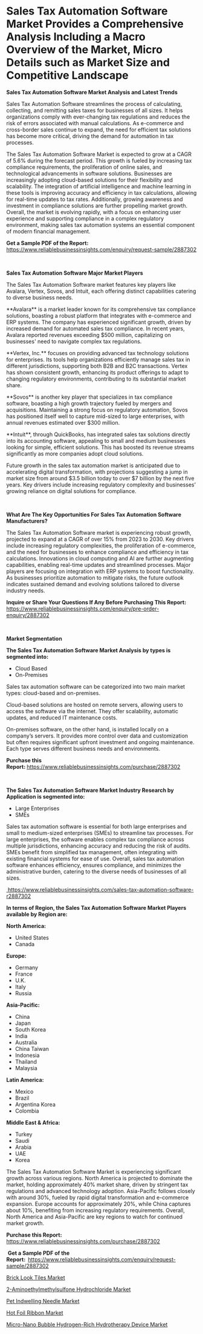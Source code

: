 <p><h1>Sales Tax Automation Software Market Provides a Comprehensive Analysis Including a Macro Overview of the Market, Micro Details such as Market Size and Competitive Landscape</h1></p><p><strong>Sales Tax Automation Software Market Analysis and Latest Trends</strong></p>
<p><p>Sales Tax Automation Software streamlines the process of calculating, collecting, and remitting sales taxes for businesses of all sizes. It helps organizations comply with ever-changing tax regulations and reduces the risk of errors associated with manual calculations. As e-commerce and cross-border sales continue to expand, the need for efficient tax solutions has become more critical, driving the demand for automation in tax processes.</p><p>The Sales Tax Automation Software Market is expected to grow at a CAGR of 5.6% during the forecast period. This growth is fueled by increasing tax compliance requirements, the proliferation of online sales, and technological advancements in software solutions. Businesses are increasingly adopting cloud-based solutions for their flexibility and scalability. The integration of artificial intelligence and machine learning in these tools is improving accuracy and efficiency in tax calculations, allowing for real-time updates to tax rates. Additionally, growing awareness and investment in compliance solutions are further propelling market growth. Overall, the market is evolving rapidly, with a focus on enhancing user experience and supporting compliance in a complex regulatory environment, making sales tax automation systems an essential component of modern financial management.</p></p>
<p><strong>Get a Sample PDF of the Report:&nbsp;</strong> <a href="https://www.reliablebusinessinsights.com/enquiry/request-sample/2887302?utm_campaign=39&utm_medium=2&utm_source=Github&utm_content=ia&utm_term=14032025&utm_id=sales-tax-automation-software">https://www.reliablebusinessinsights.com/enquiry/request-sample/2887302</a></p>
<p>&nbsp;</p>
<p><strong>Sales Tax Automation Software Major Market Players</strong></p>
<p><p>The Sales Tax Automation Software market features key players like Avalara, Vertex, Sovos, and Intuit, each offering distinct capabilities catering to diverse business needs.</p><p>**Avalara** is a market leader known for its comprehensive tax compliance solutions, boasting a robust platform that integrates with e-commerce and ERP systems. The company has experienced significant growth, driven by increased demand for automated sales tax compliance. In recent years, Avalara reported revenues exceeding $500 million, capitalizing on businesses' need to navigate complex tax regulations.</p><p>**Vertex, Inc.** focuses on providing advanced tax technology solutions for enterprises. Its tools help organizations efficiently manage sales tax in different jurisdictions, supporting both B2B and B2C transactions. Vertex has shown consistent growth, enhancing its product offerings to adapt to changing regulatory environments, contributing to its substantial market share.</p><p>**Sovos** is another key player that specializes in tax compliance software, boasting a high growth trajectory fueled by mergers and acquisitions. Maintaining a strong focus on regulatory automation, Sovos has positioned itself well to capture mid-sized to large enterprises, with annual revenues estimated over $300 million.</p><p>**Intuit**, through QuickBooks, has integrated sales tax solutions directly into its accounting software, appealing to small and medium businesses looking for simple, efficient solutions. This has boosted its revenue streams significantly as more companies adopt cloud solutions.</p><p>Future growth in the sales tax automation market is anticipated due to accelerating digital transformation, with projections suggesting a jump in market size from around $3.5 billion today to over $7 billion by the next five years. Key drivers include increasing regulatory complexity and businesses’ growing reliance on digital solutions for compliance.</p></p>
<p>&nbsp;</p>
<p><strong>What Are The Key Opportunities For Sales Tax Automation Software Manufacturers?</strong></p>
<p><p>The Sales Tax Automation Software market is experiencing robust growth, projected to expand at a CAGR of over 15% from 2023 to 2030. Key drivers include increasing regulatory complexities, the proliferation of e-commerce, and the need for businesses to enhance compliance and efficiency in tax calculations. Innovations in cloud computing and AI are further augmenting capabilities, enabling real-time updates and streamlined processes. Major players are focusing on integration with ERP systems to boost functionality. As businesses prioritize automation to mitigate risks, the future outlook indicates sustained demand and evolving solutions tailored to diverse industry needs.</p></p>
<p><strong>Inquire or Share Your Questions If Any Before Purchasing This Report:</strong> <a href="https://www.reliablebusinessinsights.com/enquiry/pre-order-enquiry/2887302?utm_campaign=39&utm_medium=2&utm_source=Github&utm_content=ia&utm_term=14032025&utm_id=sales-tax-automation-software">https://www.reliablebusinessinsights.com/enquiry/pre-order-enquiry/2887302</a></p>
<p>&nbsp;</p>
<p><strong>Market Segmentation</strong></p>
<p><strong>The Sales Tax Automation Software Market Analysis by types is segmented into:</strong></p>
<p><ul><li>Cloud Based</li><li>On-Premises</li></ul></p>
<p><p>Sales tax automation software can be categorized into two main market types: cloud-based and on-premises. </p><p>Cloud-based solutions are hosted on remote servers, allowing users to access the software via the internet. They offer scalability, automatic updates, and reduced IT maintenance costs. </p><p>On-premises software, on the other hand, is installed locally on a company’s servers. It provides more control over data and customization but often requires significant upfront investment and ongoing maintenance. Each type serves different business needs and environments.</p></p>
<p><strong>Purchase this Report:&nbsp;</strong><a href="https://www.reliablebusinessinsights.com/purchase/2887302?utm_campaign=39&utm_medium=2&utm_source=Github&utm_content=ia&utm_term=14032025&utm_id=sales-tax-automation-software">https://www.reliablebusinessinsights.com/purchase/2887302</a></p>
<p>&nbsp;</p>
<p><strong>The Sales Tax Automation Software Market Industry Research by Application is segmented into:</strong></p>
<p><ul><li>Large Enterprises</li><li>SMEs</li></ul></p>
<p><p>Sales tax automation software is essential for both large enterprises and small to medium-sized enterprises (SMEs) to streamline tax processes. For large enterprises, the software enables complex tax compliance across multiple jurisdictions, enhancing accuracy and reducing the risk of audits. SMEs benefit from simplified tax management, often integrating with existing financial systems for ease of use. Overall, sales tax automation software enhances efficiency, ensures compliance, and minimizes the administrative burden, catering to the diverse needs of businesses of all sizes.</p></p>
<p><a href="https://www.reliablebusinessinsights.com/sales-tax-automation-software-r2887302?utm_campaign=39&utm_medium=2&utm_source=Github&utm_content=ia&utm_term=14032025&utm_id=sales-tax-automation-software">&nbsp;https://www.reliablebusinessinsights.com/sales-tax-automation-software-r2887302</a></p>
<p><strong>In terms of Region, the Sales Tax Automation Software Market Players available by Region are:</strong></p>
<p>
    <p> <strong> North America: </strong>
        <ul>
            <li>United States</li>
            <li>Canada</li>
        </ul>
        </p> 
    <p> <strong> Europe: </strong>
        <ul>
            <li>Germany</li>
            <li>France</li>
            <li>U.K.</li>
            <li>Italy</li>
            <li>Russia</li>
        </ul>
        </p> 
    <p> <strong> Asia-Pacific: </strong>
        <ul>
            <li>China</li>
            <li>Japan</li>
            <li>South Korea</li>
            <li>India</li>
            <li>Australia</li>
            <li>China Taiwan</li>
            <li>Indonesia</li>
            <li>Thailand</li>
            <li>Malaysia</li>
        </ul>
        </p> 
    <p> <strong> Latin America: </strong>
        <ul>
            <li>Mexico</li>
            <li>Brazil</li>
            <li>Argentina Korea</li>
            <li>Colombia</li>
        </ul>
        </p> 
    <p> <strong> Middle East & Africa: </strong>
        <ul>
            <li>Turkey</li>
            <li>Saudi</li>
            <li>Arabia</li>
            <li>UAE</li>
            <li>Korea</li>
        </ul>
    </p>
    </p>
<p><p>The Sales Tax Automation Software Market is experiencing significant growth across various regions. North America is projected to dominate the market, holding approximately 40% market share, driven by stringent tax regulations and advanced technology adoption. Asia-Pacific follows closely with around 30%, fueled by rapid digital transformation and e-commerce expansion. Europe accounts for approximately 20%, while China captures about 10%, benefiting from increasing regulatory requirements. Overall, North America and Asia-Pacific are key regions to watch for continued market growth.</p></p>
<p><strong>Purchase this Report: </strong><a href="https://www.reliablebusinessinsights.com/purchase/2887302?utm_campaign=39&utm_medium=2&utm_source=Github&utm_content=ia&utm_term=14032025&utm_id=sales-tax-automation-software">https://www.reliablebusinessinsights.com/purchase/2887302</a></p>
<p>&nbsp;<strong>Get a Sample PDF of the Report:&nbsp;&nbsp;</strong><a href="https://www.reliablebusinessinsights.com/enquiry/request-sample/2887302?utm_campaign=39&utm_medium=2&utm_source=Github&utm_content=ia&utm_term=14032025&utm_id=sales-tax-automation-software">https://www.reliablebusinessinsights.com/enquiry/request-sample/2887302</a></p>
<p><strong></strong></p>
<p><p><a href="https://github.com/akitamegge65/Market-Research-Report-List-1/blob/main/brick-look-tiles-market.md?utm_campaign=39&utm_medium=2&utm_source=Github&utm_content=ia&utm_term=14032025&utm_id=sales-tax-automation-software">Brick Look Tiles Market</a></p><p><a href="https://github.com/gauldvikerm6/Market-Research-Report-List-1/blob/main/2-aminoethylmethylsulfone-hydrochloride-market.md?utm_campaign=39&utm_medium=2&utm_source=Github&utm_content=ia&utm_term=14032025&utm_id=sales-tax-automation-software">2-Aminoethylmethylsulfone Hydrochloride Market</a></p><p><a href="https://github.com/widlerumland/Market-Research-Report-List-1/blob/main/pet-indwelling-needle-market.md?utm_campaign=39&utm_medium=2&utm_source=Github&utm_content=ia&utm_term=14032025&utm_id=sales-tax-automation-software">Pet Indwelling Needle Market</a></p><p><a href="https://github.com/gummaarmel83/Market-Research-Report-List-1/blob/main/hot-foil-ribbon-market.md?utm_campaign=39&utm_medium=2&utm_source=Github&utm_content=ia&utm_term=14032025&utm_id=sales-tax-automation-software">Hot Foil Ribbon Market</a></p><p><a href="https://github.com/benasjuettk3/Market-Research-Report-List-1/blob/main/micro-nano-bubble-hydrogen-rich-hydrotherapy-device-market.md?utm_campaign=39&utm_medium=2&utm_source=Github&utm_content=ia&utm_term=14032025&utm_id=sales-tax-automation-software">Micro-Nano Bubble Hydrogen-Rich Hydrotherapy Device Market</a></p></p>